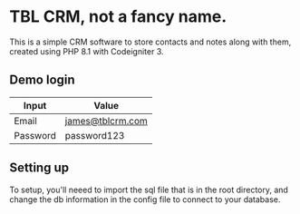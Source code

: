 # TBL CRM, not a fancy name.
This is a simple CRM software to store contacts and notes along with them, created using PHP 8.1 with Codeigniter 3.
## Demo login
| Input      | Value |
| ----------- | ----------- |
| Email      | james@tblcrm.com       |
| Password   | password123        |

## Setting up
To setup, you'll neeed to import the sql file that is in the root directory, and change the db information in the config file to connect to your database.
